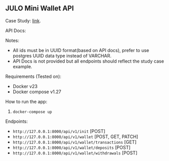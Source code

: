 ## JULO Mini Wallet API

Case Study: [link](https://documenter.getpostman.com/view/8411283/SVfMSqA3?version=latest).


API Docs:


Notes:
- All ids must be in UUID format(based on API docs), prefer to use postgres UUID data type instead of VARCHAR.
- API Docs is not provided but all endpoints should reflect the study case example.


Requirements (Tested on):
- Docker v23
- Docker compose v1.27

How to run the app:
1. `docker-compose up`

Endpoints:
- `http://127.0.0.1:8000/api/v1/init` [POST]
- `http://127.0.0.1:8000/api/v1/wallet` [POST, GET, PATCH]
- `http://127.0.0.1:8000/api/v1/wallet/transactions` [GET]
- `http://127.0.0.1:8000/api/v1/wallet/deposits` [POST]
- `http://127.0.0.1:8000/api/v1/wallet/withdrawals` [POST]
